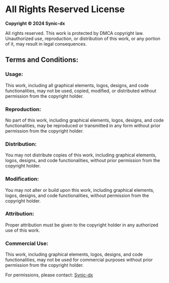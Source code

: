 # All Rights Reserved License

**Copyright © 2024 Synic-dx**

All rights reserved. This work is protected by DMCA copyright law. Unauthorized use, reproduction, or distribution of this work, or any portion of it, may result in legal consequences.

## Terms and Conditions:

### Usage:
This work, including all graphical elements, logos, designs, and code functionalities, may not be used, copied, modified, or distributed without permission from the copyright holder.

### Reproduction:
No part of this work, including graphical elements, logos, designs, and code functionalities, may be reproduced or transmitted in any form without prior permission from the copyright holder.

### Distribution:
You may not distribute copies of this work, including graphical elements, logos, designs, and code functionalities, without prior permission from the copyright holder.

### Modification:
You may not alter or build upon this work, including graphical elements, logos, designs, and code functionalities, without permission from the copyright holder.

### Attribution:
Proper attribution must be given to the copyright holder in any authorized use of this work.

### Commercial Use:
This work, including graphical elements, logos, designs, and code functionalities, may not be used for commercial purposes without prior permission from the copyright holder.

For permissions, please contact: [Synic-dx](shinjan1280@gmail.com)